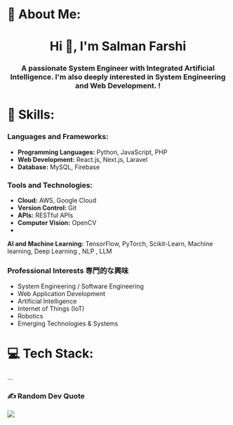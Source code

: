 # 💫 About Me:
<h1 align="center">Hi 👋, I'm Salman Farshi</h1>
<h3 align="center">A passionate System Engineer with Integrated Artificial Intelligence. I'm also deeply interested in System Engineering and Web Development. !</h3>


# 💼 Skills:
### Languages and Frameworks:
- **Programming Languages:** Python, JavaScript, PHP
- **Web Development:** React.js, Next.js, Laravel
-  **Database:** MySQL, Firebase
### Tools and Technologies:
- **Cloud:** AWS, Google Cloud
- **Version Control:** Git
- **APIs:** RESTful APIs
- **Computer Vision:** OpenCV
- 
**AI and Machine Learning:** TensorFlow, PyTorch, Scikit-Learn, Machine learning, Deep Learning , NLP , LLM 

###  Professional Interests 専門的な興味
- System Engineering / Software Engineering
- Web Application Development
- Artificial Intelligence
- Internet of Things (IoT)
- Robotics
- Emerging Technologies & Systems




# 💻 Tech Stack:
...

### ✍️ Random Dev Quote
![](https://quotes-github-readme.vercel.app/api?type=horizontal&theme=radical)
